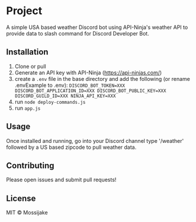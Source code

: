 # Project
A simple USA based weather Discord bot using API-Ninja's weather API to provide data to slash command for Discord Developer Bot.

## Installation
1. Clone or pull
2. Generate an API key with API-Ninja (https://api-ninjas.com/)
3. create a `.env` file in the base directory and add the following (or rename .envExample to .env): 
  `DISCORD_BOT_TOKEN=XXX
  DISCORD_BOT_APPLICATION_ID=XXX
  DISCORD_BOT_PUBLIC_KEY=XXX
  DISCORD_GUILD_ID=XXX
  NINJA_API_KEY=XXX`
4. run `node deploy-commands.js`
5. run `app.js`

## Usage
Once installed and running, go into your Discord channel type '/weather' followed by a US based zipcode to pull weather data.

## Contributing
Please open issues and submit pull requests!

## License
MIT © Mossijake
